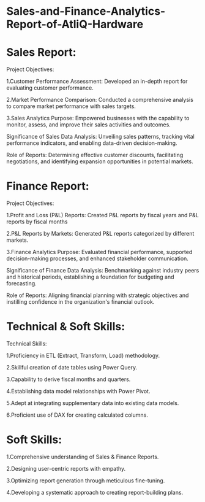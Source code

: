 # Sales-and-Finance-Analytics-Report-of-AtliQ-Hardware

<h1>Sales Report:</h1>
Project Objectives:

1.Customer Performance Assessment: Developed an in-depth report for evaluating customer performance.

2.Market Performance Comparison: Conducted a comprehensive analysis to compare market performance with sales targets.

3.Sales Analytics Purpose: Empowered businesses with the capability to monitor, assess, and improve their sales activities and outcomes.

Significance of Sales Data Analysis: Unveiling sales patterns, tracking vital performance indicators, and enabling data-driven decision-making.

Role of Reports: Determining effective customer discounts, facilitating negotiations, and identifying expansion opportunities in potential markets.

# Finance Report:
Project Objectives:

1.Profit and Loss (P&L) Reports: Created P&L reports by fiscal years and P&L reports by fiscal months

2.P&L Reports by Markets: Generated P&L reports categorized by different markets.

3.Finance Analytics Purpose: Evaluated financial performance, supported decision-making processes, and enhanced stakeholder communication.

Significance of Finance Data Analysis: Benchmarking against industry peers and historical periods, establishing a foundation for budgeting and forecasting.

Role of Reports: Aligning financial planning with strategic objectives and instilling confidence in the organization's financial outlook.

# Technical & Soft Skills:
Technical Skills:

1.Proficiency in ETL (Extract, Transform, Load) methodology.

2.Skillful creation of date tables using Power Query.

3.Capability to derive fiscal months and quarters.

4.Establishing data model relationships with Power Pivot.

5.Adept at integrating supplementary data into existing data models.

6.Proficient use of DAX for creating calculated columns.

# Soft Skills:
1.Comprehensive understanding of Sales & Finance Reports.

2.Designing user-centric reports with empathy.

3.Optimizing report generation through meticulous fine-tuning.

4.Developing a systematic approach to creating report-building plans.
